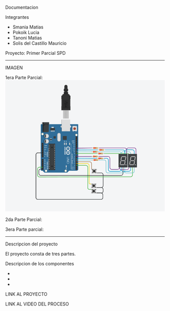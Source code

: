 Documentacion

Integrantes

- Smania Matias
- Pokoik Lucia
- Tanoni Matias
- Solis del Castillo Mauricio

Proyecto: Primer Parcial SPD

----------------------------
IMAGEN

1era Parte Parcial: ![](https://github.com/MatiasTanoni/PrimerParcialSPD/blob/main/imagenes/1era%20Parte.png)


2da Parte Parcial:


3era Parte parcial:

----------------------------

Descripcion del proyecto

El proyecto consta de tres partes.

Descripcion de los componentes

-
  
- 

- 

LINK AL PROYECTO

LINK AL VIDEO DEL PROCESO



